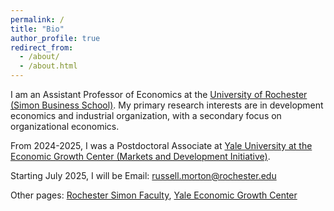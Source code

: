 ```yaml
---
permalink: /
title: "Bio"
author_profile: true
redirect_from: 
  - /about/
  - /about.html
---
```


I am an Assistant Professor of Economics at the [University of Rochester (Simon Business School)](https://simon.rochester.edu/). My primary research interests are in development economics and industrial organization, with a secondary focus on organizational economics.

From 2024-2025, I was a Postdoctoral Associate at [Yale University at the Economic Growth Center (Markets and Development Initiative)](https://egc.yale.edu/initiatives/markets-and-development). 

Starting July 2025, I will be 
Email: <a href="mailto:russell.morton@rochester.edu">russell.morton@rochester.edu</a>

Other pages: [Rochester Simon Faculty](https://platform.simon.rochester.edu/faculty/russell-morton), [Yale Economic Growth Center](https://egc.yale.edu/people/russell-morton)
